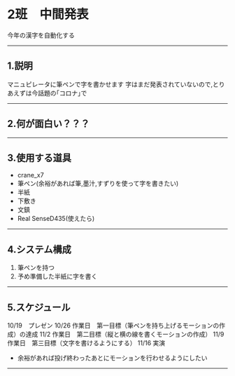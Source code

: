 # 2班　中間発表
今年の漢字を自動化する

---
## 1.説明
マニュピレータに筆ペンで字を書かせます
字はまだ発表されていないので,とりあえずは今話題の｢コロナ｣で


---
## 2.何が面白い？？？



---
## 3.使用する道具
* crane_x7
* 筆ペン(余裕があれば筆,墨汁,すずりを使って字を書きたい)
* 半紙
* 下敷き
* 文鎮
* Real SenseD435(使えたら)


---
## 4.システム構成
1. 筆ペンを持つ
2. 予め準備した半紙に字を書く




---
## 5.スケジュール
10/19　プレゼン
10/26 作業日　第一目標（筆ペンを持ち上げるモーションの作成）の達成
11/2  作業日　第二目標（縦と横の線を書くモーションの作成）
11/9  作業日　第三目標（文字を書けるようにする）
11/16	実演	
* 余裕があれば投げ終わったあとにモーションを行わせるようにしたい
---
